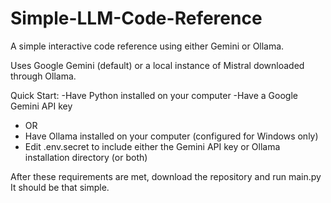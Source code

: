# Simple-LLM-Code-Reference
A simple interactive code reference using either Gemini or Ollama.

Uses Google Gemini (default) or a local instance of Mistral downloaded through Ollama.

Quick Start:
-Have Python installed on your computer
-Have a Google Gemini API key
- OR
- Have Ollama installed on your computer (configured for Windows only)
- Edit .env.secret to include either the Gemini API key or Ollama installation directory (or both)

After these requirements are met, download the repository and run main.py
It should be that simple.
